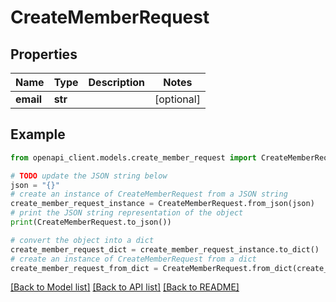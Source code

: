 # CreateMemberRequest


## Properties

Name | Type | Description | Notes
------------ | ------------- | ------------- | -------------
**email** | **str** |  | [optional] 

## Example

```python
from openapi_client.models.create_member_request import CreateMemberRequest

# TODO update the JSON string below
json = "{}"
# create an instance of CreateMemberRequest from a JSON string
create_member_request_instance = CreateMemberRequest.from_json(json)
# print the JSON string representation of the object
print(CreateMemberRequest.to_json())

# convert the object into a dict
create_member_request_dict = create_member_request_instance.to_dict()
# create an instance of CreateMemberRequest from a dict
create_member_request_from_dict = CreateMemberRequest.from_dict(create_member_request_dict)
```
[[Back to Model list]](../README.md#documentation-for-models) [[Back to API list]](../README.md#documentation-for-api-endpoints) [[Back to README]](../README.md)


